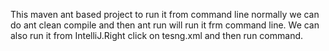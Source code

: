 This maven ant based project to run it from command line normally we can do
ant clean compile and then ant run will run it frm command line.
We can also run it from IntelliJ.Right click on tesng.xml and then run command.
